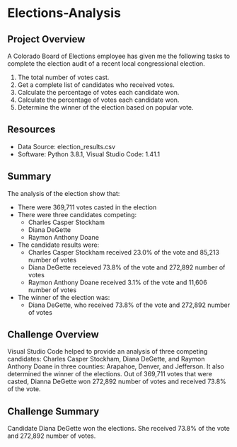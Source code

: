# Elections-Analysis

## Project Overview
A Colorado Board of Elections employee has given me the following tasks to complete the election audit of a recent local congressional election.

1.	The total number of votes cast.
2.	Get a complete list of candidates who received votes.
3.	Calculate the percentage of votes each candidate won.
4.	Calculate the percentage of votes each candidate won.
5.	Determine the winner of the election based on popular vote.

## Resources
- Data Source: election_results.csv
- Software: Python 3.8.1, Visual Studio Code: 1.41.1

## Summary
The analysis of the election show that:
- There were 369,711 votes casted in the election
- There were three candidates competing:
    - Charles Casper Stockham
    - Diana DeGette
    - Raymon Anthony Doane
- The candidate results were:
    - Charles Casper Stockham received 23.0% of the vote and 85,213 number of votes
    - Diana DeGette receieved 73.8% of the vote and 272,892 number of votes
    - Raymon Anthony Doane received 3.1% of the vote and 11,606 number of votes
- The winner of the election was:
    - Diana DeGette, who received 73.8% of the vote and 272,892 number of votes

## Challenge Overview
Visual Studio Code helped to provide an analysis of three competing candidates: Charles Casper Stockham, Diana DeGette, and Raymon Anthony Doane in three counties: Arapahoe, Denver, and Jefferson. It also determined the winner of the elections. Out of 369,711 votes that were casted, Dianna DeGette won 272,892 number of votes and received 73.8% of the vote.

## Challenge Summary

  Candidate Diana DeGette won the elections. She received 73.8% of the vote and 272,892 number of votes.
